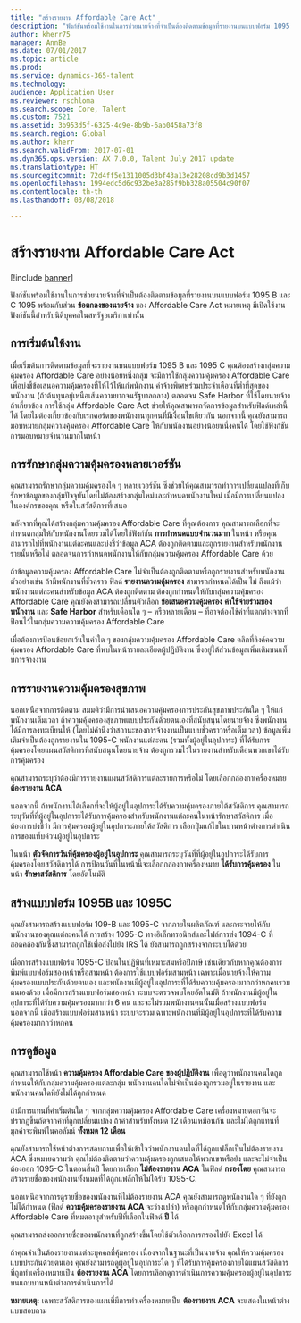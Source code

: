 ```yaml
---
title: "สร้างรายงาน Affordable Care Act"
description: "ฟังก์ชันพร้อมใช้งานในการช่วยนายจ้างที่จำเป็นต้องติดตามข้อมูลที่รายงานบนแบบฟอร์ม 1095 B และ C 1095 พร้อมกับส่วนข้อตกลงของนายจ้างของ Affordable Care Act หมายเหตุ มีเปิดใช้งานฟังก์ชันนี้สำหรับนิติบุคคลในสหรัฐอเมริกาเท่านั้น"
author: kherr75
manager: AnnBe
ms.date: 07/01/2017
ms.topic: article
ms.prod: 
ms.service: dynamics-365-talent
ms.technology: 
audience: Application User
ms.reviewer: rschloma
ms.search.scope: Core, Talent
ms.custom: 7521
ms.assetid: 3b953d5f-6325-4c9e-8b9b-6ab0458a73f8
ms.search.region: Global
ms.author: kherr
ms.search.validFrom: 2017-07-01
ms.dyn365.ops.version: AX 7.0.0, Talent July 2017 update
ms.translationtype: HT
ms.sourcegitcommit: 72d4ff5e1311005d3bf43a13e28208cd9b3d1457
ms.openlocfilehash: 1994edc5d6c932be3a285f9bb328a05504c90f07
ms.contentlocale: th-th
ms.lasthandoff: 03/08/2018

---
```

# <a name="generate-affordable-care-act-reports"></a>สร้างรายงาน Affordable Care Act

[!include [banner](includes/banner.md)]

ฟังก์ชันพร้อมใช้งานในการช่วยนายจ้างที่จำเป็นต้องติดตามข้อมูลที่รายงานบนแบบฟอร์ม 1095 B และ C 1095 พร้อมกับส่วน **ข้อตกลงของนายจ้าง** ของ Affordable Care Act หมายเหตุ มีเปิดใช้งานฟังก์ชันนี้สำหรับนิติบุคคลในสหรัฐอเมริกาเท่านั้น

## <a name="getting-started"></a>การเริ่มต้นใช้งาน
เมื่อเริ่มต้นการติดตามข้อมูลที่จะรายงานบนแบบฟอร์ม 1095 B และ 1095 C คุณต้องสร้างกลุ่มความคุ้มครอง Affordable Care อย่างน้อยหนึ่งกลุ่ม จะมีการใช้กลุ่มความคุ้มครอง Affordable Care เพื่อบ่งชี้ข้อเสนอความคุ้มครองที่ให้ไว้ให้แก่พนักงาน ค่าจ้างพิเศษร่วมประจำเดือนที่ต่ำที่สุดของพนักงาน (ถ้าต้นทุนอยู่เหนือเส้นความยากจนรัฐบาลกลาง) ตลอดจน Safe Harbor ที่ใช้โดยนายจ้าง ถ้าเกี่ยวข้อง การใช้กลุ่ม Affordable Care Act ช่วยให้คุณสามารถจัดการข้อมูลสำหรับฟิลด์เหล่านี้ได้ โดยไม่ต้องเกี่ยวข้องกับเรกคอร์ดของพนักงานทุกคนที่มีเงื่อนไขเดียวกัน นอกจากนี้ คุณยังสามารถมอบหมายกลุ่มความคุ้มครอง Affordable Care ให้กับพนักงานอย่างน้อยหนึ่งคนได้ โดยใช้ฟังก์ชันการมอบหมายจำนวนมากในหน้า

## <a name="maintaining-multiple-versions-of-a-coverage-group"></a>การรักษากลุ่มความคุ้มครองหลายเวอร์ชัน
คุณสามารถรักษากลุ่มความคุ้มครองใด ๆ หลายเวอร์ชัน ซึ่งช่วยให้คุณสามารถทำการเปลี่ยนแปลงที่เก็บรักษาข้อมูลของกลุ่มปัจจุบันโดยไม่ต้องสร้างกลุ่มใหม่และกำหนดพนักงานใหม่ เมื่อมีการเปลี่ยนแปลงในองค์กรของคุณ หรือในสวัสดิการที่เสนอ 

หลังจากที่คุณได้สร้างกลุ่มความคุ้มครอง Affordable Care ที่คุณต้องการ คุณสามารถเลือกที่จะกำหนดกลุ่มให้กับพนักงานโดยรวมได้โดยใช้ฟังก์ชัน **การกำหนดแบบจำนวนมาก** ในหน้า หรือคุณสามารถไปที่พนักงานแต่ละคนและบ่งชี้ว่าข้อมูล ACA ต้องถูกติดตามและถูกรายงานสำหรับพนักงานรายนั้นหรือไม่ ตลอดจนการกำหนดพนักงานให้กับกลุ่มความคุ้มครอง Affordable Care ด้วย

ถ้าข้อมูลความคุ้มครอง Affordable Care ไม่จำเป็นต้องถูกติดตามหรือถูกรายงานสำหรับพนักงาน ตัวอย่างเช่น ถ้ามีพนักงานที่ชั่วคราว ฟิลด์ **รายงานความคุ้มครอง** สามารถกำหนดได้เป็น ไม่ ถึงแม้ว่าพนักงานแต่ละคนสำหรับข้อมูล ACA ต้องถูกติดตาม ต้องถูกกำหนดให้กับกลุ่มความคุ้มครอง Affordable Care คุณยังคงสามารถเปลี่ยนตัวเลือก **ข้อเสนอความคุ้มครอง** **ค่าใช้จ่ายร่วมของพนักงาน** และ **Safe Harbor** สำหรับเดือนใด ๆ – หรือหลายเดือน – ที่อาจต้องใช้ค่าที่แตกต่างจากที่ป้อนไว้ในกลุ่มความความคุ้มครอง Affordable Care

เมื่อต้องการป้อนข้อยกเว้นในค่าใด ๆ ของกลุ่มความคุ้มครอง Affordable Care คลิกที่ลิงค์คความคุ้มครอง Affordable Care ที่พบในหน้ารายละเอียดผู้ปฏิบัติงาน ซึ่งอยู่ใต้ส่วนข้อมูลเพิ่มเติมบนแท็บการจ้างงาน

## <a name="reporting-health-care-coverage"></a>การรายงานความคุ้มครองสุขภาพ
นอกเหนือจากการติดตาม สมมติว่ามีการนำเสนอความคุ้มครองการประกันสุขภาพประกันใด ๆ ให้แก่พนักงานเต็มเวลา ถ้าความคุ้มครองสุขภาพแบบประกันด้วยตนเองที่สนับสนุนโดยนายจ้าง ซึ่งพนักงานได้มีการลงทะเบียนให้ (โดยไม่คำนึงว่าสถานะของการจ้างงานเป็นแบบชั่วคราวหรือเต็มเวลา) ข้อมูลเพิ่มเติมจำเป็นต้องถูกรายงานใน 1095-C พนักงานแต่ละคน (รวมทั้งผู้อยู่ในอุปการะ) ที่ได้รับการคุ้มครองโดยแผนสวัสดิการที่สนับสนุนโดยนายจ้าง ต้องถูกรวมไว้ในรายงานสำหรับเดือนพวกเขาได้รับการคุ้มครอง 

คุณสามารถระบุว่าต้องมีการรายงานแผนสวัสดิการแต่ละรายการหรือไม่ โดยเลือกกล่องกาเครื่องหมาย **ต้องรายงาน ACA**

นอกจากนี้ ถ้าพนักงานได้เลือกที่จะให้ผู้อยู่ในอุปการะได้รับความคุ้มครองภายใต้สวัสดิการ คุณสามารถระบุวันที่ที่ผู้อยู่ในอุปการะได้รับการคุ้มครองสำหรับพนักงานแต่ละคนในหน้ารักษาสวัสดิการ เมื่อต้องการบ่งชี้ว่า มีการคุ้มครองผู้อยู่ในอุปการะภายใต้สวัสดิการ เลือกปุ่มแก้ไขในบานหน้าต่างการดำเนินการของแท็บด่วนผู้อยู่ในอุปการะ

ในหน้า **ตัวจัดการวันที่คุ้มครองผู้อยู่ในอุปการะ** คุณสามารถระบุวันที่ที่ผู้อยู่ในอุปการะได้รับการคุ้มครองโดยสวัสดิการได้ การป้อนวันที่ในหน้านี้จะเลือกกล่องกาเครื่องหมาย **ได้รับการคุ้มครอง** ในหน้า **รักษาสวัสดิการ** โดยอัตโนมัติ

## <a name="generate-1095b-and-1095c-forms"></a>สร้างแบบฟอร์ม 1095B และ 1095C
คุณยังสามารถสร้างแบบฟอร์ม 109-B และ 1095-C จากภายในผลิตภัณฑ์ และกระจายให้กับพนักงานของคุณแต่ละคนได้ การสร้าง 1095-C ทางอิเล็กทรอนิกส์และไฟล์การส่ง 1094-C ที่สอดคล้องกันซึ่งสามารถถูกใช้เพื่อส่งไปยัง IRS ได้ ยังสามารถถูกสร้างจากระบบได้ด้วย  

เมื่อการสร้างแบบฟอร์ม 1095-C ป้อนในปฏิทินที่เหมาะสมหรือปีภาษี เช่นเดียวกับหากคุณต้องการพิมพ์แบบฟอร์มสองหน้าหรือสามหน้า ต้องการใช้แบบฟอร์มสามหน้า เฉพาะเมื่อนายจ้างให้ความคุ้มครองแบบประกันด้วยตนเอง และพนักงานมีผู้อยู่ในอุปการะที่ได้รับความคุ้มครองมากกว่าหกคนรวมตนเองด้วย เมื่อมีการสร้างแบบฟอร์มสองหน้า ระบบจะตรวจพบโดยอัตโนมัติ ถ้าพนักงานมีผู้อยู่ในอุปการะที่ได้รับความคุ้มครองมากกว่า 6 คน และจะไม่รวมพนักงานคนนั้นเมื่อสร้างแบบฟอร์ม นอกจากนี้ เมื่อสร้างแบบฟอร์มสามหน้า ระบบจะรวมเฉพาะพนักงานที่มีผู้อยู่ในอุปการะที่ได้รับความคุ้มครองมากกว่าหกคน

## <a name="viewing-information"></a>การดูข้อมูล
คุณสามารถใช้หน้า **ความคุ้มครอง Affordable Care ของผู้ปฏิบัติงาน** เพื่อดูว่าพนักงานคนใดถูกกำหนดให้กับกลุ่มความคุ้มครองแต่ละกลุ่ม พนักงานคนใดไม่จำเป็นต้องถูกรวมอยู่ในรายงาน และพนักงานคนใดที่ยังไม่ได้ถูกกำหนด

ถ้ามีการแทนที่ค่าเริ่มต้นใด ๆ จากกลุ่มความคุ้มครอง Affordable Care เครื่องหมายดอกจันจะปรากฏขึ้นถัดจากค่าที่ถูกเปลี่ยนแปลง ถ้าค่าสำหรับทั้งหมด 12 เดือนเหมือนกัน และไม่ได้ถูกแทนที่ มูลค่าจะพิมพ์ในคอลัมน์ **ทั้งหมด 12 เดือน**

คุณยังสามารถใช้หน้าต่างการสอบถามเพื่อให้เข้าใจว่าพนักงานคนใดที่ได้ถูกแฟล็กเป็นไม่ต้องรายงาน ACA ซึ่งหมายความว่า คุณไม่ต้องติดตามว่าความคุ้มครองถูกเสนอให้พวกเขาหรือยัง และจะไม่จำเป็นต้องออก 1095-C ในตอนสิ้นปี โดยการเลือก **ไม่ต้องรายงาน ACA** ในฟิลด์ **กรองโดย** คุณสามารถสร้างรายชื่อของพนักงานทั้งหมดที่ได้ถูกแฟล็กให้ไม่ได้รับ 1095-C.

นอกเหนือจากการดูรายชื่อของพนักงานที่ไม่ต้องรายงาน ACA คุณยังสามารถดูพนักงานใด ๆ ที่ยังถูกไม่ได้กำหนด (ฟิลด์ **ความคุ้มครองรายงาน ACA** จะว่างเปล่า) หรือถูกกำหนดให้กับกลุ่มความคุ้มครอง Affordable Care ที่หมดอายุสำหรับปีที่เลือกในฟิลด์ **ปี** ได้

คุณสามารถส่งออกรายชื่อของพนักงานที่ถูกสร้างขึ้นโดยใช้ตัวเลือกการกรองไปยัง Excel ได้

ถ้าคุณจำเป็นต้องรายงานแต่ละบุคคลที่คุ้มครอง เนื่องจากในฐานะที่เป็นนายจ้าง คุณให้ความคุ้มครองแบบประกันด้วยตนเอง คุณยังสามารถดูผู้อยู่ในอุปการะใด ๆ ที่ได้รับการคุ้มครองภายใต้แผนสวัสดิการที่ถูกทำเครื่องหมายเป็น **ต้องรายงาน ACA** โดยการเลือกดูการดำเนินการความคุ้มครองผู้อยู่ในอุปการะบนแถบบานหน้าต่างการดำเนินการได้

**หมายเหตุ:** เฉพาะสวัสดิการของแผนที่มีการทำเครื่องหมายเป็น **ต้องรายงาน ACA** จะแสดงในหน้าต่างแบบสอบถาม

